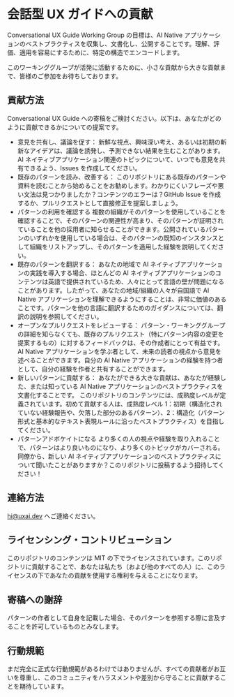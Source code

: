 # 会話型 UX ガイドへの貢献

Conversational UX Guide Working Group の目標は、AI Native アプリケーションのベストプラクティスを収集し、文書化し、公開することです。理解、評価、適用を容易にするために、特定の構造でエンコードします。

このワーキンググループが活発に活動するために、小さな貢献から大きな貢献まで、皆様のご参加をお待ちしております。

## 貢献方法

Conversational UX Guide への寄稿をご検討ください。以下は、あなたがどのように貢献できるかについての提案です。

- 意見を共有し、議論を促す：
  新鮮な視点、興味深い考え、あるいは初期の斬新なアイデアは、議論を誘発し、予測できない結果を生むことがあります。AI ネイティブアプリケーション関連のトピックについて、いつでも意見を共有できるよう、Issues を作成してください。
- 既存のパターンを読み、改善する：
  このリポジトリにある既存のパターンや資料を読むことから始めることをお勧めします。わかりにくいフレーズや悪い文法は見つかりましたか？コンテンツのエラーは？GitHub Issue を作成するか、プルリクエストとして直接修正を提案しましょう。
- パターンの利用を確認する
  複数の組織がそのパターンを使用していることを確認することで、そのパターンの関連性が高まり、そのパターンが証明されていることを他の採用者に知らせることができます。公開されているパターンのいずれかを使用している場合は、そのパターンの既知のインスタンスとして組織をリストアップし、そのパターンを適用した経験を説明してください。
- 既存のパターンを翻訳する：
  あなたの地域で AI ネイティブアプリケーションの実践を導入する場合、ほとんどの AI ネイティブアプリケーションのコンテンツは英語で提供されているため、人々にとって言語の壁が問題になることがあります。したがって、あなたの地域/組織の人々が自国語で AI Native アプリケーションを理解できるようにすることは、非常に価値のあることです。パターンを他の言語に翻訳するためのガイダンスについては、翻訳の説明を参照してください。
- オープンなプルリクエストをレビューする：
  パターン・ワーキンググループの詳細を知らなくても、既存のプルリクエスト（特にパターン内容の変更を提案するもの）に対するフィードバックは、その作成者にとって有益です。
  AI Native アプリケーションを学ぶ者として、未来の読者の視点から意見を述べることができます。自分の AI Native アプリケーションの経験を持つ者として、自分の経験を作者と共有することができます。
- 新しいパターンに貢献する：
  あなたができる大きな貢献は、あなたが経験した、または知っている AI Native アプリケーションのベストプラクティスを文書化することです。
  このリポジトリのコンテンツには、成熟度レベルが定義されています。初めて貢献する人は、成熟度レベル 1：初期（構造化されていない経験報告や、欠落した部分のあるパターン）、2：構造化（パターン形式と基本的なテキスト表現ルールに沿ったベストプラクティス）を目指してください。
- パターンアドボケイトになる より多くの人の視点や経験を取り入れることで、パターンはより良いものになり、より多くのトピックがカバーされる。同僚から、新しい AI ネイティブアプリケーションのベストプラクティスについて聞いたことがありますか？このリポジトリに投稿するよう招待してください！

## 連絡方法

[hi@uxai.dev](mailto:hi@uxai.dev) へご連絡ください。

## ライセンシング・コントリビューション

このリポジトリのコンテンツは MIT の下でライセンスされています。このリポジトリに貢献することで、あなたは私たち（および他のすべての人）に、このライセンスの下であなたの貢献を使用する権利を与えることになります。

## 寄稿への謝辞

パターンの作者として自身を記載した場合、そのパターンを参照する際に言及することを許可しているものとみなします。

## 行動規範

まだ完全に正式な行動規範があるわけではありませんが、すべての貢献者がお互いを尊重し、このコミュニティをハラスメントや差別から守ることに貢献することを期待しています。
